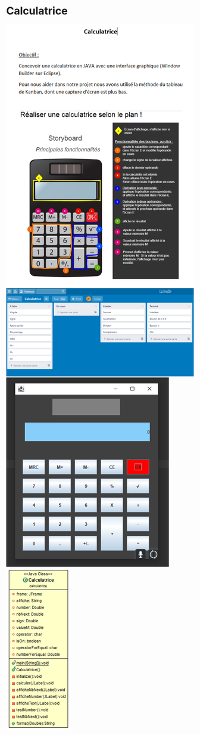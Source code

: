 # Calculatrice
![alt text](https://github.com/JasonCastella/Calculatrice/blob/main/src/Conception/Conception%20Calculatrice.png)
![alt text](https://github.com/JasonCastella/Calculatrice/blob/main/src/Conception/Tableau%20de%20kanban.PNG)
![alt text](https://github.com/JasonCastella/Calculatrice/blob/main/src/Conception/MaCalculatrice.png)
![alt text](https://github.com/JasonCastella/Calculatrice/blob/main/src/Conception/Diagram%20Class%20Calculatrice.png)

